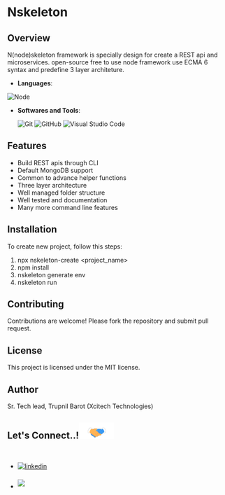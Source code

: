 # Nskeleton

## Overview

N(node)skeleton framework is specially design for create a REST api and microservices.
open-source free to use node framework use ECMA 6 syntax and predefine 3 layer architeture.

- **Languages**:

 ![Node](https://img.shields.io/badge/node%20-%2314354C.svg?style=for-the-badge&logo=node&logoColor=brightgreen)


- **Softwares and Tools**:

    ![Git](https://img.shields.io/badge/git-%23F05033.svg?style=for-the-badge&logo=git&logoColor=white)
    ![GitHub](https://img.shields.io/badge/github-%23121011.svg?style=for-the-badge&logo=github&logoColor=white)
    ![Visual Studio Code](https://img.shields.io/badge/Visual%20Studio%20Code-0078d7.svg?style=for-the-badge&logo=visual-studio-code&logoColor=white)
    

## Features

* Build REST apis through CLI
* Default MongoDB support 
* Common to advance helper functions
* Three layer architecture
* Well managed folder structure
* Well tested and documentation
* Many more command line features

## Installation

To create new project, follow this steps: 

1. npx nskeleton-create <project_name>
2. npm install
3. nskeleton generate env
4. nskeleton run

## Contributing

Contributions are welcome! Please fork the repository and submit pull request.

## License

This project is licensed under the MIT license.

## Author

Sr. Tech lead,
Trupnil Barot
(Xcitech Technologies)

## <b> Let's Connect..!</b><img src="https://github.com/0xAbdulKhalid/0xAbdulKhalid/raw/main/assets/mdImages/handshake.gif" width ="80">
<br>
<div align='left'>

<ul>

<li>
<a href="https://linkedin.com/in/trupnil" target="_blank">
<img src="https://img.shields.io/badge/linkedin:  trupnil-%2300acee.svg?color=405DE6&style=for-the-badge&logo=linkedin&logoColor=white" alt=linkedin style="margin-bottom: 5px;"/>
</a>
</li>

<br>

<li>
<a href="mailto:trupnil.b@xcitech.in" target="_blank">
<img src="https://img.shields.io/badge/gmail:  trupnil-%23EA4335.svg?style=for-the-badge&logo=gmail&logoColor=white" t=mail style="margin-bottom: 5px;" />
</a>
</li>
	
</ul>
</div>